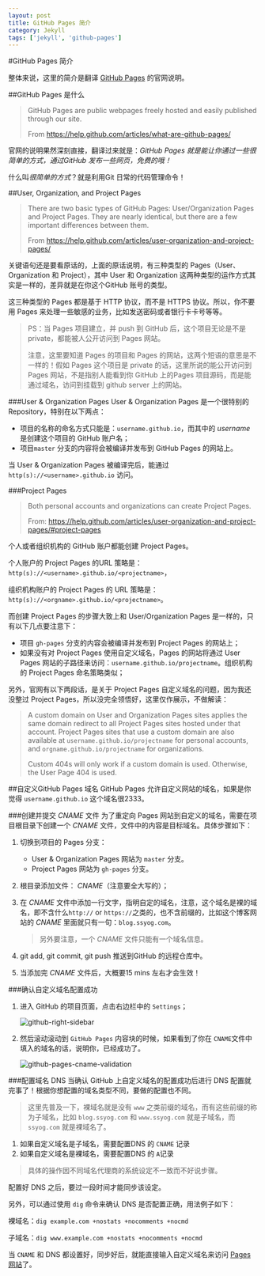 ```yaml
---
layout: post
title: GitHub Pages 简介
category: Jekyll
tags: ['jekyll', 'github-pages']
---
```


#GitHub Pages 简介

整体来说，这里的简介是翻译 [GitHub Pages](https://help.github.com/categories/github-pages-basics/ "github-pages") 的官网说明。

##GitHub Pages 是什么
>GitHub Pages are public webpages freely hosted and easily published through our site.
>
>From <https://help.github.com/articles/what-are-github-pages/>

官网的说明果然深刻直接，翻译过来就是：*GitHub Pages 就是能让你通过一些很简单的方式，通过GitHub 发布一些网页，免费的哦！*

什么叫*很简单的方式*？就是利用Git 日常的代码管理命令！

##User, Organization, and Project Pages
>There are two basic types of GitHub Pages: User/Organization Pages and Project Pages. They are nearly identical, but there are a few important differences between them.
>
>From <https://help.github.com/articles/user-organization-and-project-pages/>

关键语句还是要看原话的，上面的原话说明，有三种类型的 Pages（User、Organization 和 Project），其中 User 和 Organization 这两种类型的运作方式其实是一样的，差异就是在你这个GitHub 账号的类型。

这三种类型的 Pages 都是基于 HTTP 协议，而不是 HTTPS 协议。所以，你不要用 Pages 来处理一些敏感的业务，比如发送密码或者银行卡卡号等等。

>PS：当 Pages 项目建立，并 push 到 GitHub 后，这个项目无论是不是 private，都能被人公开访问到 Pages 网站。
>
>注意，这里要知道 Pages 的项目和 Pages 的网站，这两个短语的意思是不一样的！假如 Pages 这个项目是 private 的话，这里所说的能公开访问到 Pages 网站，不是指别人能看到你 GitHub 上的Pages 项目源码，而是能通过域名，访问到挂载到 github server 上的网站。 

###User & Organization Pages
User & Organization Pages 是一个很特别的 Repository，特别在以下两点：

* 项目的名称的命名方式只能是：`username.github.io`，而其中的 *username* 是创建这个项目的 GitHub 账户名；
* 项目`master` 分支的内容将会被编译并发布到 GitHub Pages 的网站上。

当 User & Organization Pages 被编译完后，能通过 `http(s)://<username>.github.io` 访问。

###Project Pages
> Both personal accounts and organizations can create Project Pages.
>
> From: <https://help.github.com/articles/user-organization-and-project-pages/#project-pages>

个人或者组织机构的 GitHub 账户都能创建 Project Pages。

个人账户的 Project Pages 的URL 策略是：`http(s)://<username>.github.io/<projectname>`，

组织机构账户的 Project Pages 的 URL 策略是：`http(s)://<orgname>.github.io/<projectname>`。

而创建 Project Pages 的步骤大致上和 User/Organization Pages 是一样的，只有以下几点要注意下：

* 项目 `gh-pages` 分支的内容会被编译并发布到 Project Pages 的网站上； 
* 如果没有对 Project Pages 使用自定义域名，Pages 的网站将通过 User Pages 网站的子路径来访问：`username.github.io/projectname`。组织机构的 Project Pages 命名策略类似；

另外，官网有以下两段话，是关于 Project Pages 自定义域名的问题，因为我还没整过 Project Pages，所以没完全领悟好，这里仅作展示，不做解读：

> A custom domain on User and Organization Pages sites applies the same domain redirect to all Project Pages sites hosted under that account. Project Pages sites that use a custom domain are also available at `username.github.io/projectname` for personal accounts, and `orgname.github.io/projectname` for organizations.
> 
> Custom 404s will only work if a custom domain is used. Otherwise, the User Page 404 is used.

##自定义GitHub Pages 域名
GitHub Pages 允许自定义网站的域名，如果是你觉得 `username.github.io` 这个域名很2333。

<!--more-->

###创建并提交 *CNAME* 文件
为了重定向 Pages 网站到自定义的域名，需要在项目根目录下创建一个 *CNAME* 文件，文件中的内容是目标域名。具体步骤如下：

1. 切换到项目的 Pages 分支：
	* User & Organization Pages 网站为 `master` 分支。
	* Project Pages 网站为 `gh-pages` 分支。

2. 根目录添加文件： *CNAME*（注意要全大写的）；
3. 在 *CNAME* 文件中添加一行文字，指明自定的域名，注意，这个域名是裸的域名，即不含什么`http://` or `https://`之类的，也不含前缀的，比如这个博客网站的 *CNAME* 里面就只有一句：`blog.ssyog.com`。
	>另外要注意，一个 *CNAME* 文件只能有一个域名信息。

4. git add, git commit, git push 推送到GitHub 的远程仓库中。
5. 当添加完 *CNAME* 文件后，大概要15 mins 左右才会生效！

###确认自定义域名配置成功
1. 进入 GitHub 的项目页面，点击右边栏中的 `Settings`；

	![github-right-sidebar]({{site.url}}/image/github-pages-intro/github-right-sidebar.png "github-right-sidebar")

2. 然后滚动滚动到 `GitHub Pages` 内容块的时候，如果看到了你在 `CNAME`文件中填入的域名的话，说明你，已经成功了。

	![github-pages-cname-validation]({{site.url}}/image/github-pages-intro/github-pages-cname-validation.png "github-pages-cname-validation")

###配置域名 DNS
当确认 GitHub 上自定义域名的配置成功后进行 DNS 配置就完事了！根据你想配置的域名类型不同，要做的配置也不同。

> 这里先普及一下，裸域名就是没有 `www` 之类前缀的域名，而有这些前缀的称为子域名，比如 `blog.ssyog.com` 和 `www.ssyog.com` 就是子域名，而 `ssyog.com` 就是裸域名了。

1. 如果自定义域名是子域名，需要配置DNS 的 `CNAME` 记录
2. 如果自定义域名是裸域名，需要配置DNS 的 `A`记录

> 具体的操作因不同域名代理商的系统设定不一致而不好说步骤。

配置好 DNS 之后，要过一段时间才能同步该设定。

另外，可以通过使用 `dig` 命令来确认 DNS 是否配置正确，用法例子如下：

裸域名：`dig example.com +nostats +nocomments +nocmd`

子域名：`dig www.example.com +nostats +nocomments +nocmd`

当 `CNAME` 和 DNS 都设置好，同步好后，就能直接输入自定义域名来访问 [Pages 网站]({{site.url}}/)了。